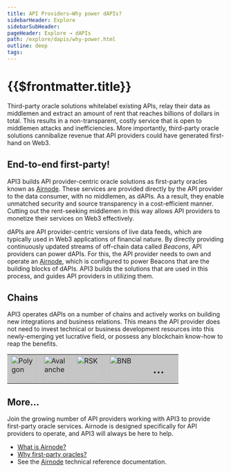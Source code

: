 ```yaml
---
title: API Providers—Why power dAPIs?
sidebarHeader: Explore
sidebarSubHeader:
pageHeader: Explore → dAPIs
path: /explore/dapis/why-power.html
outline: deep
tags:
---
```


<PageHeader/>

<SearchHighlight/>

# {{$frontmatter.title}}

Third-party oracle solutions whitelabel existing APIs, relay their data as
middlemen and extract an amount of rent that reaches billions of dollars in
total. This results in a non-transparent, costly service that is open to
middlemen attacks and inefficiencies. More importantly, third-party oracle
solutions cannibalize revenue that API providers could have generated first-hand
on Web3.

## End-to-end first-party!

API3 builds API provider-centric oracle solutions as first-party oracles known
as [Airnode](../airnode/api-connectivity-problem.md). These services are
provided directly by the API provider to the data consumer, with no middlemen,
as dAPIs. As a result, they enable unmatched security and source transparency in
a cost-efficient manner. Cutting out the rent-seeking middlemen in this way
allows API providers to monetize their services on Web3 effectively.

dAPIs are API provider-centric versions of live data feeds, which are typically
used in Web3 applications of financial nature. By directly providing
continuously updated streams of off-chain data called _Beacons_, API providers
can power dAPIs. For this, the API provider needs to own and operate an
[Airnode](../../reference/airnode/latest/), which is configured to power Beacons
that are the building blocks of dAPIs. API3 builds the solutions that are used
in this process, and guides API providers in utilizing them.

## Chains

API3 operates dAPIs on a number of chains and actively works on building new
integrations and business relations. This means the API provider does not need
to invest technical or business development resources into this newly-emerging
yet lucrative field, or possess any blockchain know-how to reap the benefits.

<table>
<tr>
<td style="background:#C6C6C6;"><img style="width:60px;" alt="Polygon"  src="https://market.api3.org/images/chains/Polygon-4_icon.svg"></td>
<td style="background:#C6C6C6;"><img style="width:60px;" alt="Avalanche" src="https://market.api3.org/images/chains/Avalanche-5_icon.svg"></td>
<td style="background:#C6C6C6;"><img style="width:60px;" alt="RSK" src="https://market.api3.org/images/chains/RSK-4_icon_white.svg"></td>
<td style="background:#C6C6C6;"><img style="width:60px;" alt="BNB" src="https://market.api3.org/images/chains/BNB-4_icon.svg"></td>
<td style="background:#C6C6C6;font-size:xx-large;"><div style="width:60px;text-align:center;">...</div></td>
</tr>
</table>

## More...

Join the growing number of API providers working with API3 to provide
first-party oracle services. Airnode is designed specifically for API providers
to operate, and API3 will always be here to help.

- [What is Airnode?](/explore/airnode/api-connectivity-problem.md)
- [Why first-party oracles?](/explore/airnode/why-first-party-oracles.md)
- See the [Airnode](/reference/airnode/latest/) technical reference
  documentation.
